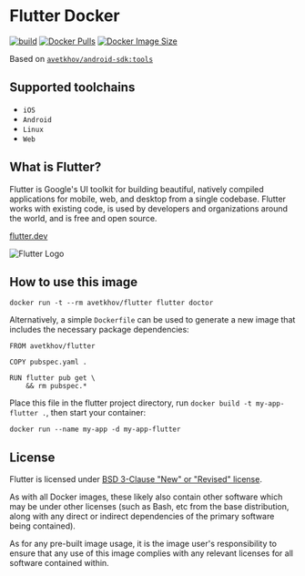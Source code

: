 # Flutter Docker

[![build](https://github.com/avetkhov/flutter-docker/actions/workflows/build.yml/badge.svg?branch=main)](https://github.com/avetkhov/flutter-docker/actions/workflows/build.yml)
[![Docker Pulls](https://badgen.net/docker/pulls/avetkhov/flutter?icon=docker&label=pulls)](https://hub.docker.com/r/avetkhov/flutter/)
[![Docker Image Size](https://badgen.net/docker/size/avetkhov/flutter?icon=docker&label=size)](https://hub.docker.com/r/avetkhov/flutter/)

Based on [`avetkhov/android-sdk:tools`][1]


## Supported toolchains

- `iOS`
- `Android`
- `Linux`
- `Web`


## What is Flutter?

Flutter is Google's UI toolkit for building beautiful, natively compiled applications for mobile, web, and desktop from a single codebase. Flutter works with existing code, is used by developers and organizations around the world, and is free and open source.

[flutter.dev](https://flutter.dev)

![Flutter Logo](https://storage.googleapis.com/cms-storage-bucket/c823e53b3a1a7b0d36a9.png)


## How to use this image

```
docker run -t --rm avetkhov/flutter flutter doctor
```
Alternatively, a simple `Dockerfile` can be used to generate a new image that includes the necessary package dependencies:
```
FROM avetkhov/flutter

COPY pubspec.yaml .

RUN flutter pub get \
    && rm pubspec.*
```
Place this file in the flutter project directory, run `docker build -t my-app-flutter .`, then start your container:
```
docker run --name my-app -d my-app-flutter
```

## License

Flutter is licensed under [BSD 3-Clause "New" or "Revised" license][2].

As with all Docker images, these likely also contain other software which may be under other licenses (such as Bash, etc from the base distribution, along with any direct or indirect dependencies of the primary software being contained).

As for any pre-built image usage, it is the image user's responsibility to ensure that any use of this image complies with any relevant licenses for all software contained within.

[1]: https://hub.docker.com/r/avetkhov/android-sdk
[2]: https://github.com/flutter/flutter/blob/master/LICENSE